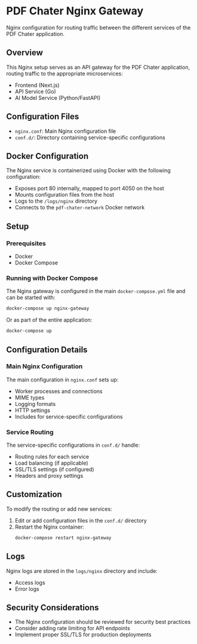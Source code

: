 # PDF Chater Nginx Gateway

Nginx configuration for routing traffic between the different services of the PDF Chater application.

## Overview

This Nginx setup serves as an API gateway for the PDF Chater application, routing traffic to the appropriate microservices:

- Frontend (Next.js)
- API Service (Go)
- AI Model Service (Python/FastAPI)

## Configuration Files

- `nginx.conf`: Main Nginx configuration file
- `conf.d/`: Directory containing service-specific configurations

## Docker Configuration

The Nginx service is containerized using Docker with the following configuration:

- Exposes port 80 internally, mapped to port 4050 on the host
- Mounts configuration files from the host
- Logs to the `/logs/nginx` directory
- Connects to the `pdf-chater-network` Docker network

## Setup

### Prerequisites

- Docker
- Docker Compose

### Running with Docker Compose

The Nginx gateway is configured in the main `docker-compose.yml` file and can be started with:

```bash
docker-compose up nginx-gateway
```

Or as part of the entire application:

```bash
docker-compose up
```

## Configuration Details

### Main Nginx Configuration

The main configuration in `nginx.conf` sets up:

- Worker processes and connections
- MIME types
- Logging formats
- HTTP settings
- Includes for service-specific configurations

### Service Routing

The service-specific configurations in `conf.d/` handle:

- Routing rules for each service
- Load balancing (if applicable)
- SSL/TLS settings (if configured)
- Headers and proxy settings

## Customization

To modify the routing or add new services:

1. Edit or add configuration files in the `conf.d/` directory
2. Restart the Nginx container:
   ```bash
   docker-compose restart nginx-gateway
   ```

## Logs

Nginx logs are stored in the `logs/nginx` directory and include:

- Access logs
- Error logs

## Security Considerations

- The Nginx configuration should be reviewed for security best practices
- Consider adding rate limiting for API endpoints
- Implement proper SSL/TLS for production deployments

